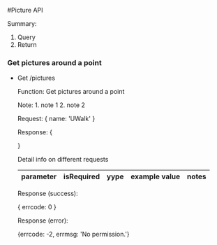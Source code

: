 #Picture API

Summary:

  1. Query
  2. Return

### Get pictures around a point
* Get /pictures

    Function:
      Get pictures around a point

    Note:
      1. note 1
      2. note 2

    Request: {
      name: 'UWalk'
    }

    Response: {

    }


  Detail info on different requests

  | parameter | isRequired | yype | example value| notes |
  |:--------:|:-------:|:-------:|:-------:|:-------------:|


  Response (success):

    {
      errcode: 0
    }


  Response (error):

    {errcode: -2, errmsg: 'No permission.'}

